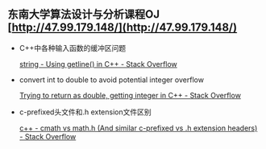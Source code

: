 
## 东南大学算法设计与分析课程OJ [http://47.99.179.148/](http://47.99.179.148/)



- C++中各种输入函数的缓冲区问题

  [string - Using getline() in C++ - Stack Overflow](https://stackoverflow.com/questions/18786575/using-getline-in-c)

- convert int to double to avoid potential integer overflow

  [Trying to return as double, getting integer in C++ - Stack Overflow](https://stackoverflow.com/questions/35478555/trying-to-return-as-double-getting-integer-in-c)

- c-prefixed头文件和.h extension文件区别

  [c++ - cmath vs math.h (And similar c-prefixed vs .h extension headers) - Stack Overflow](https://stackoverflow.com/questions/10694255/cmath-vs-math-h-and-similar-c-prefixed-vs-h-extension-headers)

